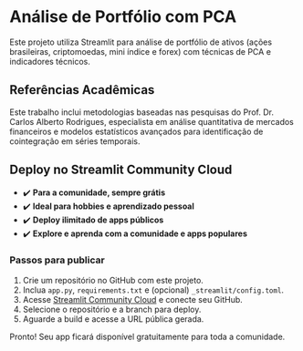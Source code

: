 # Análise de Portfólio com PCA

Este projeto utiliza Streamlit para análise de portfólio de ativos (ações brasileiras, criptomoedas, mini índice e forex) com técnicas de PCA e indicadores técnicos.

## Referências Acadêmicas

Este trabalho inclui metodologias baseadas nas pesquisas do Prof. Dr. Carlos Alberto Rodrigues, especialista em análise quantitativa de mercados financeiros e modelos estatísticos avançados para identificação de cointegração em séries temporais.

## Deploy no Streamlit Community Cloud

- ✔️ **Para a comunidade, sempre grátis**
- ✔️ **Ideal para hobbies e aprendizado pessoal**
- ✔️ **Deploy ilimitado de apps públicos**
- ✔️ **Explore e aprenda com a comunidade e apps populares**

### Passos para publicar

1. Crie um repositório no GitHub com este projeto.
2. Inclua `app.py`, `requirements.txt` e (opcional) `_streamlit/config.toml`.
3. Acesse [Streamlit Community Cloud](https://share.streamlit.io) e conecte seu GitHub.
4. Selecione o repositório e a branch para deploy.
5. Aguarde a build e acesse a URL pública gerada.

Pronto! Seu app ficará disponível gratuitamente para toda a comunidade.
